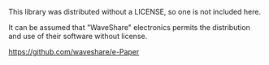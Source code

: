 This library was distributed without a LICENSE, so one is not included here.

It can be assumed that "WaveShare" electronics permits the distribution and use of their software without license.

https://github.com/waveshare/e-Paper
